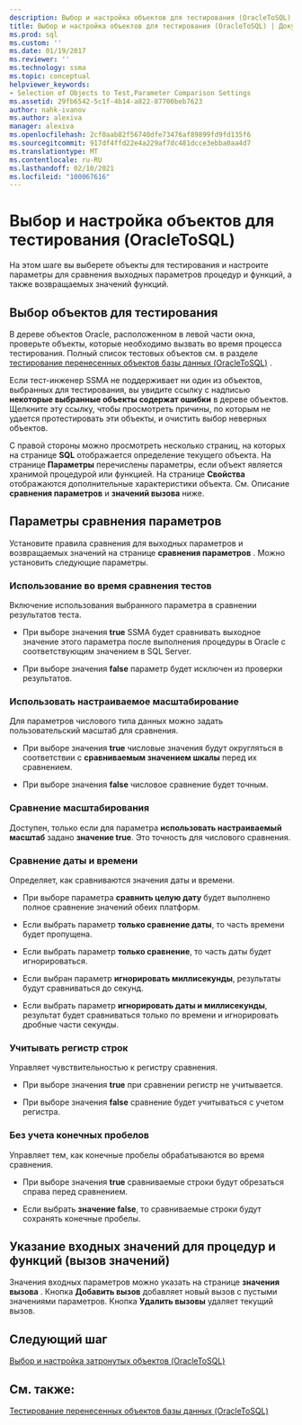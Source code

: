 ```yaml
---
description: Выбор и настройка объектов для тестирования (OracleToSQL)
title: Выбор и настройка объектов для тестирования (OracleToSQL) | Документация Майкрософт
ms.prod: sql
ms.custom: ''
ms.date: 01/19/2017
ms.reviewer: ''
ms.technology: ssma
ms.topic: conceptual
helpviewer_keywords:
- Selection of Objects to Test,Parameter Comparison Settings
ms.assetid: 29fb6542-5c1f-4b14-a822-87700beb7623
author: nahk-ivanov
ms.author: alexiva
manager: alexiva
ms.openlocfilehash: 2cf0aab82f56740dfe73476af89899fd9fd135f6
ms.sourcegitcommit: 917df4ffd22e4a229af7dc481dcce3ebba0aa4d7
ms.translationtype: MT
ms.contentlocale: ru-RU
ms.lasthandoff: 02/10/2021
ms.locfileid: "100067616"
---
```

# <a name="selecting-and-configuring-objects-to-test-oracletosql"></a>Выбор и настройка объектов для тестирования (OracleToSQL)
На этом шаге вы выберете объекты для тестирования и настроите параметры для сравнения выходных параметров процедур и функций, а также возвращаемых значений функций.  
  
## <a name="selection-of-objects-to-test"></a>Выбор объектов для тестирования  
В дереве объектов Oracle, расположенном в левой части окна, проверьте объекты, которые необходимо вызвать во время процесса тестирования. Полный список тестовых объектов см. в разделе [тестирование перенесенных объектов базы данных &#40;OracleToSQL&#41;](../../ssma/oracle/testing-migrated-database-objects-oracletosql.md) .  
  
Если тест-инженер SSMA не поддерживает ни один из объектов, выбранных для тестирования, вы увидите ссылку с надписью **некоторые выбранные объекты содержат ошибки** в дереве объектов. Щелкните эту ссылку, чтобы просмотреть причины, по которым не удается протестировать эти объекты, и очистить выбор неверных объектов.  
  
С правой стороны можно просмотреть несколько страниц, на которых на странице **SQL** отображается определение текущего объекта. На странице **Параметры** перечислены параметры, если объект является хранимой процедурой или функцией. На странице **Свойства** отображаются дополнительные характеристики объекта. См. Описание **сравнения параметров** и **значений вызова** ниже.  
  
## <a name="parameter-comparison-settings"></a>Параметры сравнения параметров  
Установите правила сравнения для выходных параметров и возвращаемых значений на странице **сравнения параметров** . Можно установить следующие параметры.  
  
### <a name="use-during-test-comparisons"></a>Использование во время сравнения тестов  
Включение использования выбранного параметра в сравнении результатов теста.  
  
-   При выборе значения **true** SSMA будет сравнивать выходное значение этого параметра после выполнения процедуры в Oracle с соответствующим значением в SQL Server.
  
-   При выборе значения **false** параметр будет исключен из проверки результатов.  
  
### <a name="use-custom-scale"></a>Использовать настраиваемое масштабирование  
Для параметров числового типа данных можно задать пользовательский масштаб для сравнения.  
  
-   При выборе значения **true** числовые значения будут округляться в соответствии с **сравниваемым значением шкалы** перед их сравнением.  
  
-   При выборе значения **false** числовое сравнение будет точным.  
  
### <a name="comparing-scale"></a>Сравнение масштабирования  
Доступен, только если для параметра **использовать настраиваемый масштаб** задано **значение true**. Это точность для числового сравнения.  
  
### <a name="date-time-comparing"></a>Сравнение даты и времени  
Определяет, как сравниваются значения даты и времени.  
  
-   При выборе параметра **сравнить целую дату** будет выполнено полное сравнение значений обеих платформ.  
  
-   Если выбрать параметр **только сравнение даты**, то часть времени будет пропущена.  
  
-   Если выбрать параметр **только сравнение**, то часть даты будет игнорироваться.  
  
-   Если выбран параметр **игнорировать миллисекунды**, результаты будут сравниваться до секунд.  
  
-   Если выбрать параметр **игнорировать даты и миллисекунды**, результат будет сравниваться только по времени и игнорировать дробные части секунды.  
  
### <a name="ignore-strings-case"></a>Учитывать регистр строк  
Управляет чувствительностью к регистру сравнения.  
  
-   При выборе значения **true** при сравнении регистр не учитывается.  
  
-   При выборе значения **false** сравнение будет учитываться с учетом регистра.  
  
### <a name="ignore-trailing-spaces"></a>Без учета конечных пробелов  
Управляет тем, как конечные пробелы обрабатываются во время сравнения.  
  
-   При выборе значения **true** сравниваемые строки будут обрезаться справа перед сравнением.  
  
-   Если выбрать **значение false**, то сравниваемые строки будут сохранять конечные пробелы.  
  
## <a name="specify-input-values-for-procedures-and-functions-call-values"></a>Указание входных значений для процедур и функций (вызов значений)  
Значения входных параметров можно указать на странице **значения вызова** . Кнопка **Добавить вызов** добавляет новый вызов с пустыми значениями параметров. Кнопка **Удалить вызовы** удаляет текущий вызов.  
  
## <a name="next-step"></a>Следующий шаг  
[Выбор и настройка затронутых объектов &#40;OracleToSQL&#41;](../../ssma/oracle/selecting-and-configuring-affected-objects-oracletosql.md)  
  
## <a name="see-also"></a>См. также:  
[Тестирование перенесенных объектов базы данных &#40;OracleToSQL&#41;](../../ssma/oracle/testing-migrated-database-objects-oracletosql.md)  
  
